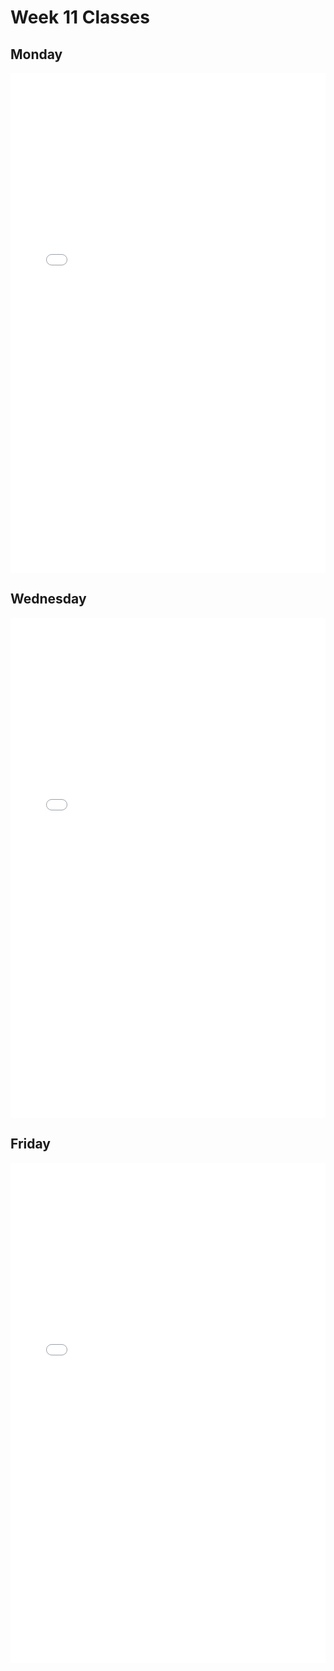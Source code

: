 # Week 11 Classes

## Monday

<iframe src="../../Class11A_post.pdf" width="100%" height="800px" frameBorder="0"> </iframe>

## Wednesday

<iframe src="../../Class11B_post.pdf" width="100%" height="800px" frameBorder="0"> </iframe>

## Friday

<iframe src="../../Class11C_post.pdf" width="100%" height="800px" frameBorder="0"> </iframe>